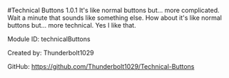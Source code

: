 #Technical Buttons 1.0.1
It's like normal buttons but... more complicated. Wait a minute that sounds like something else. How about it's like normal buttons but... more technical. Yes I like that.

Module ID: technicalButtons

Created by: Thunderbolt1029

GitHub: https://github.com/Thunderbolt1029/Technical-Buttons
